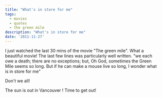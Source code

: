 ```yaml
---
title: "What's in store for me"
tags:
  - movies
  - quotes
  - the green mile
description: "What's in store for me"
date: '2011-11-27'
---
```


I just watched the last 30 mins of the movie "The green mile". What a beautiful movie! The last few lines was particularly well written. "we each owe a death; there are no exceptions; but, Oh God, sometimes the Green Mile seems so long. But if he can make a mouse live so long, I wonder what is in store for me"

Don't we all! 

The sun is out in Vancouver ! Time to get out!